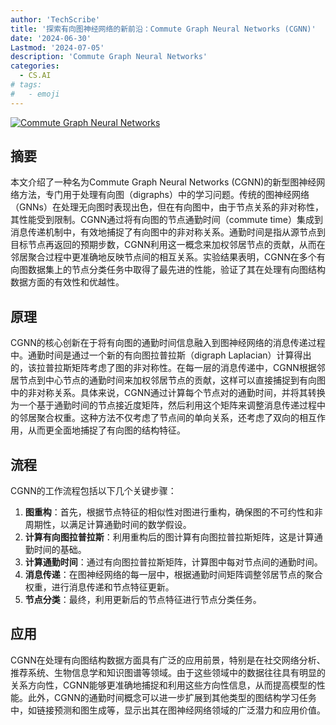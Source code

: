 ```yaml
---
author: 'TechScribe'
title: '探索有向图神经网络的新前沿：Commute Graph Neural Networks (CGNN)'
date: '2024-06-30'
Lastmod: '2024-07-05'
description: 'Commute Graph Neural Networks'
categories:
  - CS.AI
# tags:
#   - emoji
---
```


[![Commute Graph Neural Networks](https://arxiv-research-1301205113.cos.ap-guangzhou.myqcloud.com/images/2407.01635v1.pdf_0.jpg)](https://arxiv.org/abs/2407.01635v1)

## 摘要

本文介绍了一种名为Commute Graph Neural Networks (CGNN)的新型图神经网络方法，专门用于处理有向图（digraphs）中的学习问题。传统的图神经网络（GNNs）在处理无向图时表现出色，但在有向图中，由于节点关系的非对称性，其性能受到限制。CGNN通过将有向图的节点通勤时间（commute time）集成到消息传递机制中，有效地捕捉了有向图中的非对称关系。通勤时间是指从源节点到目标节点再返回的预期步数，CGNN利用这一概念来加权邻居节点的贡献，从而在邻居聚合过程中更准确地反映节点间的相互关系。实验结果表明，CGNN在多个有向图数据集上的节点分类任务中取得了最先进的性能，验证了其在处理有向图结构数据方面的有效性和优越性。<!--more-->

## 原理

CGNN的核心创新在于将有向图的通勤时间信息融入到图神经网络的消息传递过程中。通勤时间是通过一个新的有向图拉普拉斯（digraph Laplacian）计算得出的，该拉普拉斯矩阵考虑了图的非对称性。在每一层的消息传递中，CGNN根据邻居节点到中心节点的通勤时间来加权邻居节点的贡献，这样可以直接捕捉到有向图中的非对称关系。具体来说，CGNN通过计算每个节点对的通勤时间，并将其转换为一个基于通勤时间的节点接近度矩阵，然后利用这个矩阵来调整消息传递过程中的邻居聚合权重。这种方法不仅考虑了节点间的单向关系，还考虑了双向的相互作用，从而更全面地捕捉了有向图的结构特征。

## 流程

CGNN的工作流程包括以下几个关键步骤：
1. **图重构**：首先，根据节点特征的相似性对图进行重构，确保图的不可约性和非周期性，以满足计算通勤时间的数学假设。
2. **计算有向图拉普拉斯**：利用重构后的图计算有向图拉普拉斯矩阵，这是计算通勤时间的基础。
3. **计算通勤时间**：通过有向图拉普拉斯矩阵，计算图中每对节点间的通勤时间。
4. **消息传递**：在图神经网络的每一层中，根据通勤时间矩阵调整邻居节点的聚合权重，进行消息传递和节点特征更新。
5. **节点分类**：最终，利用更新后的节点特征进行节点分类任务。

## 应用

CGNN在处理有向图结构数据方面具有广泛的应用前景，特别是在社交网络分析、推荐系统、生物信息学和知识图谱等领域。由于这些领域中的数据往往具有明显的关系方向性，CGNN能够更准确地捕捉和利用这些方向性信息，从而提高模型的性能。此外，CGNN的通勤时间概念可以进一步扩展到其他类型的图结构学习任务中，如链接预测和图生成等，显示出其在图神经网络领域的广泛潜力和应用价值。